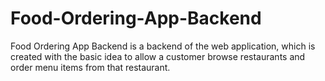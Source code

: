 # Food-Ordering-App-Backend
Food Ordering App Backend is a backend of the web application, which is created with the basic idea to allow a customer browse restaurants and order menu items from that restaurant.

